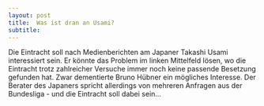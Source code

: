 ```yaml
---
layout: post
title:  Was ist dran an Usami?
subtitle:  
---
```


Die Eintracht soll nach Medienberichten am Japaner Takashi Usami interessiert sein. Er könnte das Problem im linken Mittelfeld lösen, wo die Eintracht trotz zahlreicher Versuche immer noch keine passende Besetzung gefunden hat. Zwar dementierte Bruno Hübner ein mögliches Interesse. Der Berater des Japaners spricht allerdings von mehreren Anfragen aus der Bundesliga - und die Eintracht soll dabei sein...


